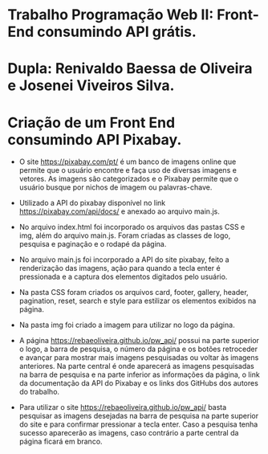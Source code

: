 # Trabalho Programação Web II: Front-End consumindo API grátis.
# Dupla: Renivaldo Baessa de Oliveira e Josenei Viveiros Silva.

# Criação de um Front End consumindo API Pixabay.

- O site https://pixabay.com/pt/ é um banco de imagens online que permite que o usuário encontre e faça uso de diversas imagens e vetores. As imagens são categorizados e o Pixabay permite que o usuário busque por nichos de imagem ou palavras-chave.


- Utilizado a API do pixabay disponível no link https://pixabay.com/api/docs/ e anexado ao arquivo main.js.

- No arquivo index.html foi incorporado os arquivos das pastas CSS e img, além do arquivo main.js. Foram criadas as classes de logo, pesquisa e paginação e o rodapé da página.

- No arquivo main.js foi incorporado a API do site pixabay, feito a renderização das imagens, ação para quando a tecla enter é pressionada e a captura dos elementos digitados pelo usuário.

- Na pasta CSS foram criados os arquivos card, footer, gallery, header, pagination, reset, search e style para estilizar os elementos exibidos na página.

- Na pasta img foi criado a imagem para utilizar no logo da página.

- A página https://rebaeoliveira.github.io/pw_api/ possui na parte superior o logo, a barra de pesquisa, o número da página e os botões retroceder e avançar para mostrar mais imagens pesquisadas ou voltar às imagens anteriores. Na parte central é onde aparecerá as imagens pesquisadas na barra de pesquisa e na parte inferior as informações da página, o link da documentação da API do Pixabay e os links dos GitHubs dos autores do trabalho.

- Para utilizar o site https://rebaeoliveira.github.io/pw_api/ basta pesquisar as imagens desejadas na barra de pesquisa na parte superior do site e para confirmar pressionar a tecla enter. Caso a pesquisa tenha sucesso aparecerão as imagens, caso contrário a parte central da página ficará em branco.
